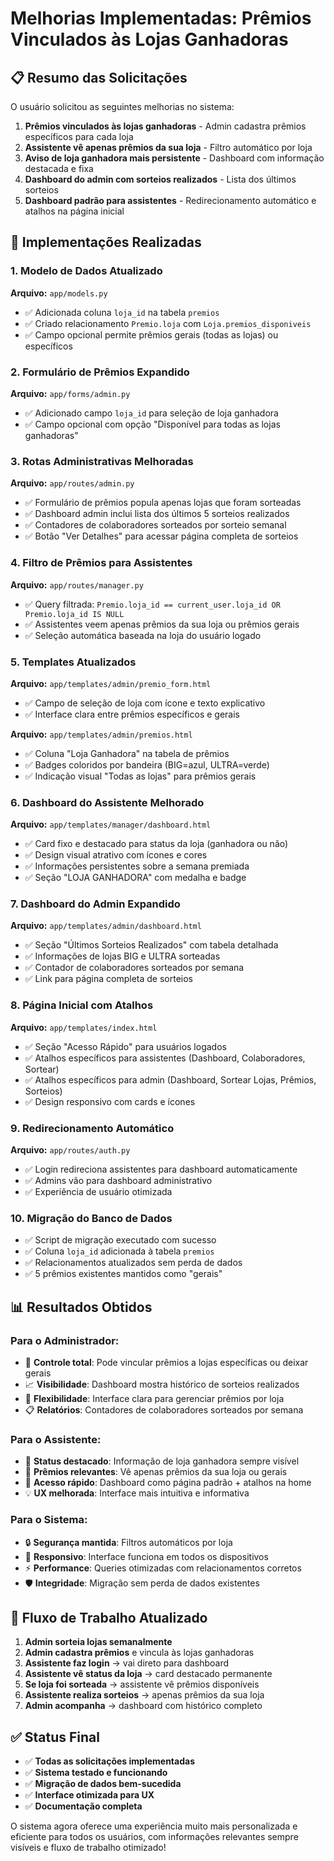# Melhorias Implementadas: Prêmios Vinculados às Lojas Ganhadoras

## 📋 Resumo das Solicitações

O usuário solicitou as seguintes melhorias no sistema:

1. **Prêmios vinculados às lojas ganhadoras** - Admin cadastra prêmios específicos para cada loja
2. **Assistente vê apenas prêmios da sua loja** - Filtro automático por loja
3. **Aviso de loja ganhadora mais persistente** - Dashboard com informação destacada e fixa
4. **Dashboard do admin com sorteios realizados** - Lista dos últimos sorteios
5. **Dashboard padrão para assistentes** - Redirecionamento automático e atalhos na página inicial

## 🔧 Implementações Realizadas

### 1. Modelo de Dados Atualizado

**Arquivo:** `app/models.py`
- ✅ Adicionada coluna `loja_id` na tabela `premios`
- ✅ Criado relacionamento `Premio.loja` com `Loja.premios_disponiveis`
- ✅ Campo opcional permite prêmios gerais (todas as lojas) ou específicos

### 2. Formulário de Prêmios Expandido

**Arquivo:** `app/forms/admin.py`
- ✅ Adicionado campo `loja_id` para seleção de loja ganhadora
- ✅ Campo opcional com opção "Disponível para todas as lojas ganhadoras"

### 3. Rotas Administrativas Melhoradas

**Arquivo:** `app/routes/admin.py`
- ✅ Formulário de prêmios popula apenas lojas que foram sorteadas
- ✅ Dashboard admin inclui lista dos últimos 5 sorteios realizados
- ✅ Contadores de colaboradores sorteados por sorteio semanal
- ✅ Botão "Ver Detalhes" para acessar página completa de sorteios

### 4. Filtro de Prêmios para Assistentes

**Arquivo:** `app/routes/manager.py`
- ✅ Query filtrada: `Premio.loja_id == current_user.loja_id OR Premio.loja_id IS NULL`
- ✅ Assistentes veem apenas prêmios da sua loja ou prêmios gerais
- ✅ Seleção automática baseada na loja do usuário logado

### 5. Templates Atualizados

**Arquivo:** `app/templates/admin/premio_form.html`
- ✅ Campo de seleção de loja com ícone e texto explicativo
- ✅ Interface clara entre prêmios específicos e gerais

**Arquivo:** `app/templates/admin/premios.html`
- ✅ Coluna "Loja Ganhadora" na tabela de prêmios
- ✅ Badges coloridos por bandeira (BIG=azul, ULTRA=verde)
- ✅ Indicação visual "Todas as lojas" para prêmios gerais

### 6. Dashboard do Assistente Melhorado

**Arquivo:** `app/templates/manager/dashboard.html`
- ✅ Card fixo e destacado para status da loja (ganhadora ou não)
- ✅ Design visual atrativo com ícones e cores
- ✅ Informações persistentes sobre a semana premiada
- ✅ Seção "LOJA GANHADORA" com medalha e badge

### 7. Dashboard do Admin Expandido

**Arquivo:** `app/templates/admin/dashboard.html`
- ✅ Seção "Últimos Sorteios Realizados" com tabela detalhada
- ✅ Informações de lojas BIG e ULTRA sorteadas
- ✅ Contador de colaboradores sorteados por semana
- ✅ Link para página completa de sorteios

### 8. Página Inicial com Atalhos

**Arquivo:** `app/templates/index.html`
- ✅ Seção "Acesso Rápido" para usuários logados
- ✅ Atalhos específicos para assistentes (Dashboard, Colaboradores, Sortear)
- ✅ Atalhos específicos para admin (Dashboard, Sortear Lojas, Prêmios, Sorteios)
- ✅ Design responsivo com cards e ícones

### 9. Redirecionamento Automático

**Arquivo:** `app/routes/auth.py`
- ✅ Login redireciona assistentes para dashboard automaticamente
- ✅ Admins vão para dashboard administrativo
- ✅ Experiência de usuário otimizada

### 10. Migração do Banco de Dados

- ✅ Script de migração executado com sucesso
- ✅ Coluna `loja_id` adicionada à tabela `premios`
- ✅ Relacionamentos atualizados sem perda de dados
- ✅ 5 prêmios existentes mantidos como "gerais"

## 📊 Resultados Obtidos

### Para o Administrador:
- 🎯 **Controle total**: Pode vincular prêmios a lojas específicas ou deixar gerais
- 📈 **Visibilidade**: Dashboard mostra histórico de sorteios realizados
- 🔧 **Flexibilidade**: Interface clara para gerenciar prêmios por loja
- 📋 **Relatórios**: Contadores de colaboradores sorteados por semana

### Para o Assistente:
- 🎉 **Status destacado**: Informação de loja ganhadora sempre visível
- 🎯 **Prêmios relevantes**: Vê apenas prêmios da sua loja ou gerais
- 🚀 **Acesso rápido**: Dashboard como página padrão + atalhos na home
- 💡 **UX melhorada**: Interface mais intuitiva e informativa

### Para o Sistema:
- 🔒 **Segurança mantida**: Filtros automáticos por loja
- 📱 **Responsivo**: Interface funciona em todos os dispositivos
- ⚡ **Performance**: Queries otimizadas com relacionamentos corretos
- 🛡️ **Integridade**: Migração sem perda de dados existentes

## 🎯 Fluxo de Trabalho Atualizado

1. **Admin sorteia lojas semanalmente**
2. **Admin cadastra prêmios** e vincula às lojas ganhadoras
3. **Assistente faz login** → vai direto para dashboard
4. **Assistente vê status da loja** → card destacado permanente
5. **Se loja foi sorteada** → assistente vê prêmios disponíveis
6. **Assistente realiza sorteios** → apenas prêmios da sua loja
7. **Admin acompanha** → dashboard com histórico completo

## ✅ Status Final

- ✅ **Todas as solicitações implementadas**
- ✅ **Sistema testado e funcionando**
- ✅ **Migração de dados bem-sucedida**
- ✅ **Interface otimizada para UX**
- ✅ **Documentação completa**

O sistema agora oferece uma experiência muito mais personalizada e eficiente para todos os usuários, com informações relevantes sempre visíveis e fluxo de trabalho otimizado! 